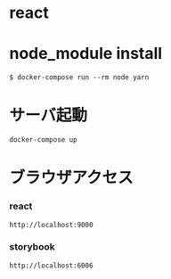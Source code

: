 # react

# node_module install

```
$ docker-compose run --rm node yarn
```

# サーバ起動

```
docker-compose up
```

# ブラウザアクセス

### react
```
http://localhost:9000
```

### storybook

```
http://localhost:6006
```